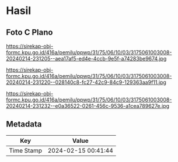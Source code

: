 # Hasil

## Foto C Plano

https://sirekap-obj-formc.kpu.go.id/416a/pemilu/ppwp/31/75/06/10/03/3175061003008-20240214-231205--aea17af5-ed4e-4ccb-9e5f-a74283be9674.jpg

https://sirekap-obj-formc.kpu.go.id/416a/pemilu/ppwp/31/75/06/10/03/3175061003008-20240214-231220--028140c8-fc27-42c9-84c9-129363aa9f11.jpg

https://sirekap-obj-formc.kpu.go.id/416a/pemilu/ppwp/31/75/06/10/03/3175061003008-20240214-231232--e0a36522-0261-456c-9536-a1cea789627e.jpg


## Metadata

| Key        | Value               |
| ---------- | ------------------- |
| Time Stamp | 2024-02-15 00:41:44 |



